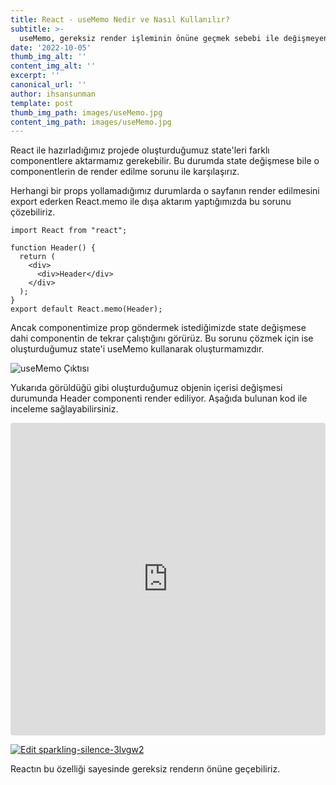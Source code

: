 ```yaml
---
title: React - useMemo Nedir ve Nasıl Kullanılır?
subtitle: >-
  useMemo, gereksiz render işleminin önüne geçmek sebebi ile değişmeyen state'lere sahip sayfaların render işlemini engeller.
date: '2022-10-05'
thumb_img_alt: ''
content_img_alt: ''
excerpt: ''
canonical_url: ''
author: ihsansunman
template: post
thumb_img_path: images/useMemo.jpg
content_img_path: images/useMemo.jpg
---
```

React ile hazırladığımız projede oluşturduğumuz state'leri farklı componentlere aktarmamız gerekebilir. Bu durumda state değişmese bile o componentlerin de render edilme sorunu ile karşılaşırız.

Herhangi bir props yollamadığımız durumlarda o sayfanın render edilmesini export ederken React.memo ile dışa aktarım yaptığımızda bu sorunu çözebiliriz.

```
import React from "react";

function Header() {
  return (
    <div>
      <div>Header</div>
    </div>
  );
}
export default React.memo(Header);

```

Ancak componentimize prop göndermek istediğimizde state değişmese dahi componentin de tekrar çalıştığını görürüz. Bu sorunu çözmek için ise oluşturduğumuz state'i useMemo kullanarak oluşturmamızdır. 

![useMemo Çıktısı](https://asnus.com/images/usememo-cikti.png)

Yukarıda görüldüğü gibi oluşturduğumuz objenin içerisi değişmesi durumunda Header componenti render ediliyor. Aşağıda bulunan kod ile inceleme sağlayabilirsiniz. 

<iframe src="https://codesandbox.io/embed/sparkling-silence-3lvgw2?autoresize=1&expanddevtools=1&fontsize=14&hidenavigation=1&theme=dark"
     style="width:100%; height:500px; border:0; border-radius: 4px; overflow:hidden;"
     title="sparkling-silence-3lvgw2"
     allow="accelerometer; ambient-light-sensor; camera; encrypted-media; geolocation; gyroscope; hid; microphone; midi; payment; usb; vr; xr-spatial-tracking"
     sandbox="allow-forms allow-modals allow-popups allow-presentation allow-same-origin allow-scripts"
></iframe>

[![Edit sparkling-silence-3lvgw2](https://codesandbox.io/static/img/play-codesandbox.svg)](https://codesandbox.io/s/sparkling-silence-3lvgw2?autoresize=1&expanddevtools=1&fontsize=14&hidenavigation=1&theme=dark)

Reactın bu özelliği sayesinde gereksiz renderın önüne geçebiliriz.